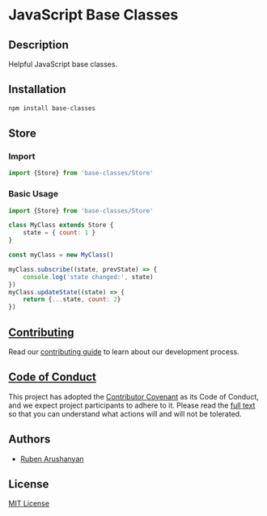 # JavaScript Base Classes

## Description

Helpful JavaScript base classes.

## Installation

```bash
npm install base-classes
```

## Store

### Import

```js
import {Store} from 'base-classes/Store'
```

### Basic Usage

```js
import {Store} from 'base-classes/Store'

class MyClass extends Store {
    state = { count: 1 }
}

const myClass = new MyClass()

myClass.subscribe((state, prevState) => {
    console.log('state changed:', state)
})
myClass.updateState((state) => {
    return {...state, count: 2}
})
```

## [Contributing](https://github.com/ruben-arushanyan/base-classes/blob/master/CONTRIBUTING.md)

Read our [contributing guide](https://github.com/ruben-arushanyan/base-classes/blob/master/CONTRIBUTING.md) to learn about our development process.

## [Code of Conduct](https://github.com/ruben-arushanyan/base-classes/blob/master/CODE_OF_CONDUCT.md)

This project has adopted the [Contributor Covenant](https://www.contributor-covenant.org) as its Code of Conduct, and we expect project participants to adhere to it. Please read the [full text](https://github.com/ruben-arushanyan/base-classes/blob/master/CODE_OF_CONDUCT.md) so that you can understand what actions will and will not be tolerated.

## Authors

- [Ruben Arushanyan](https://github.com/ruben-arushanyan)

## License

[MIT License](https://github.com/Ruben-Arushanyan/base-classes/blob/master/LICENSE)


